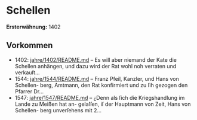 # Schellen

**Ersterwähnung:** 1402

## Vorkommen
- 1402: [jahre/1402/README.md](../jahre/1402/README.md) – Es will aber niemand der Kate die Schellen anhängen,
und dazu wird der Rat wohl noh verraten und verkauſt...
- 1544: [jahre/1544/README.md](../jahre/1544/README.md) – Franz Pfeil, Kanzler, und Hans von Schellen-
berg, Amtmann, den Rat konfirmiert und zu ſih gezogen
den Pfarrer Dr...
- 1547: [jahre/1547/README.md](../jahre/1547/README.md) – ¿Denn
als ſich die Kriegshandlung im Lande zu Meißen hat an-
gelaſſen, iſ der Hauptmann von Zeit, Hans von Schellen-
berg unverſehens mit 2...
